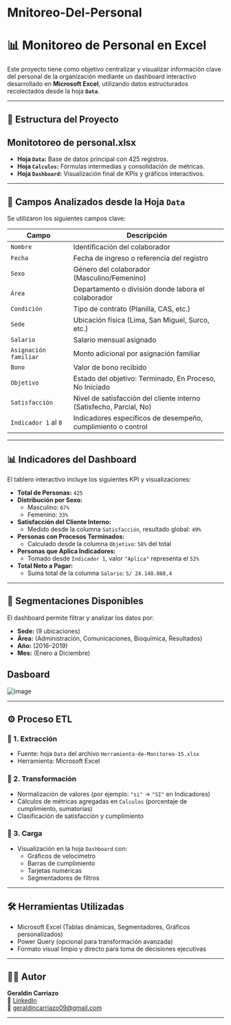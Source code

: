 # Mnitoreo-Del-Personal
# 📊 Monitoreo de Personal en Excel

Este proyecto tiene como objetivo centralizar y visualizar información clave del personal de la organización mediante un dashboard interactivo desarrollado en **Microsoft Excel**, utilizando datos estructurados recolectados desde la hoja **`Data`**.

---

## 📁 Estructura del Proyecto

## Monitotoreo de personal.xlsx
- **Hoja `Data`:** Base de datos principal con 425 registros.
- **Hoja `Calculos`:** Fórmulas intermedias y consolidación de métricas.
- **Hoja `Dashboard`:** Visualización final de KPIs y gráficos interactivos.

---

## 📌 Campos Analizados desde la Hoja `Data`

Se utilizaron los siguientes campos clave:

| Campo                     | Descripción                                                         |
|--------------------------|---------------------------------------------------------------------|
| `Nombre`                 | Identificación del colaborador                                      |
| `Fecha`                  | Fecha de ingreso o referencia del registro                          |
| `Sexo`                   | Género del colaborador (Masculino/Femenino)                         |
| `Área`                   | Departamento o división donde labora el colaborador                |
| `Condición`              | Tipo de contrato (Planilla, CAS, etc.)                              |
| `Sede`                   | Ubicación física (Lima, San Miguel, Surco, etc.)                    |
| `Salario`                | Salario mensual asignado                                            |
| `Asignación familiar`    | Monto adicional por asignación familiar                             |
| `Bono`                   | Valor de bono recibido                                              |
| `Objetivo`               | Estado del objetivo: Terminado, En Proceso, No Iniciado             |
| `Satisfacción`           | Nivel de satisfacción del cliente interno (Satisfecho, Parcial, No) |
| `Indicador 1` al `8`     | Indicadores específicos de desempeño, cumplimiento o control        |

---

## 📊 Indicadores del Dashboard

El tablero interactivo incluye los siguientes KPI y visualizaciones:

- **Total de Personas:** `425`
- **Distribución por Sexo:**
  - Masculino: `67%`
  - Femenino: `33%`
- **Satisfacción del Cliente Interno:**
  - Medido desde la columna `Satisfacción`, resultado global: `49%`
- **Personas con Procesos Terminados:**
  - Calculado desde la columna `Objetivo`: `58%` del total
- **Personas que Aplica Indicadores:**
  - Tomado desde `Indicador 1`, valor `"Aplica"` representa el `52%`
- **Total Neto a Pagar:**
  - Suma total de la columna `Salario`: `S/ 24.148.068,4`
    

---

## 🎯 Segmentaciones Disponibles

El dashboard permite filtrar y analizar los datos por:

- **Sede:** (9 ubicaciones)
- **Área:** (Administración, Comunicaciones, Bioquímica, Resultados)
- **Año:** (2016–2019)
- **Mes:** (Enero a Diciembre)
  
## Dasboard 
![image](https://github.com/user-attachments/assets/b44e7711-4abe-4c74-b9c9-ed083f02ccb7)

---

## ⚙️ Proceso ETL

### 🔸 1. **Extracción**
- Fuente: hoja `Data` del archivo `Herramienta-de-Monitoreo-15.xlsx`
- Herramienta: Microsoft Excel

### 🔸 2. **Transformación**
- Normalización de valores (por ejemplo: `"si"` → `"SI"` en Indicadores)
- Cálculos de métricas agregadas en `Calculos` (porcentaje de cumplimiento, sumatorias)
- Clasificación de satisfacción y cumplimiento

### 🔸 3. **Carga**
- Visualización en la hoja `Dashboard` con:
  - Gráficos de velocímetro
  - Barras de cumplimiento
  - Tarjetas numéricas
  - Segmentadores de filtros

---

## 🛠️ Herramientas Utilizadas

- Microsoft Excel (Tablas dinámicas, Segmentadores, Gráficos personalizados)
- Power Query (opcional para transformación avanzada)
- Formato visual limpio y directo para toma de decisiones ejecutivas

---

## 👩‍💼 Autor

**Geraldin Carriazo**  
🔗 [LinkedIn](https://www.linkedin.com/in/geraldin-carriazo/)  
📧 geraldincarriazo09@gmail.com  

---



